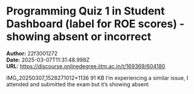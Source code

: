# Programming Quiz 1 in Student Dashboard (label for ROE scores) - showing absent or incorrect

**Author:** 22f3001272  
**Date:** 2025-03-07T11:31:48.998Z  
**URL:** https://discourse.onlinedegree.iitm.ac.in/t/169369/604180

IMG_20250307_1528271012×1136 91 KB
I’m experiencing a similar issue, I attended and submitted the exam but it’s showing absent
